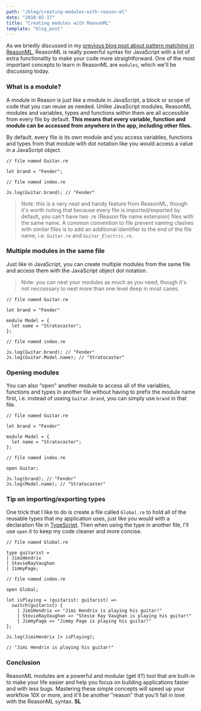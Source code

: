 ```yaml
---
path: "/blog/creating-modules-with-reason-ml"
date: "2018-02-17"
title: "Creating modules with ReasonML"
template: "blog_post"
---
```


As we briedly discussed in my [previous blog post about pattern matching in ReasonML](/blog/pattern-matching-with-reason-ml), ReasonML is really powerful syntax for JavaScript with a lot of extra functionality to make your code more straightforward. One of the most important concepts to learn in ReasonML are ```modules```, which we'll be discussing today.

### What is a module?
A module in Reason is just like a module in JavaScript, a block or scope of code that you can reuse as needed. Unlike JavaScript modules, ReasonML modules and variables, types and functions within them are all accessible from every file by default. **This means that every variable, function and module can be accessed from anywhere in the app, including other files.**

By default, every file is its own module and you access variables, functions and types from that module with dot notation like you would access a value in a JavaScript object.

```reason
// file named Guitar.re

let brand = "Fender";
```

```reason
// file named index.re

Js.log(Guitar.brand); // "Fender"
```

> Note: this is a very neat and handy feature from ReasonML, though it's worth noting that because every file is imported/exported by default, you can't have two .re (Reason file name extension) files with the same name. A common convention to file prevent naming clashes with similar files is to add an additional identifier to the end of the file name, i.e. ```Guitar.re``` and ```Guitar_Electric.re```. 

### Multiple modules in the same file
Just like in JavaScript, you can create multiple modules from the same file and access them with the JavaScript object dot notation.

> Note: you can nest your modules as much as you need, though it's not neccessary to nest more than one level deep in most cases. 

```reason
// file named Guitar.re

let brand = "Fender"

module Model = {
  let name = "Stratocaster";
};
```

```reason
// file named index.re

Js.log(Guitar.brand); // "Fender"
Js.log(Guitar.Model.name); // "Stratocaster"
```

### Opening modules
You can also "open" another module to access all of the variables, functions and types in another file without having to prefix the module name first, i.e. instead of useing ```Guitar.brand```, you can simply use ```brand``` in that file. 

```reason
// file named Guitar.re

let brand = "Fender"

module Model = {
  let name = "Stratocaster";
};
```

```reason
// file named index.re

open Guitar;

Js.log(brand); // "Fender"
Js.log(Model.name); // "Stratocaster"
```

### Tip on importing/exporting types
One trick that I like to do is create a file called ```Global.re``` to hold all of the reusable types that my application uses, just like you would with a declaration file in [TypeScript](http://www.typescriptlang.org/). Then when using the type in another file, I'll use ```open``` it to keep my code cleaner and more concise. 

```reason
// file named Global.re

type guitarist = 
| JimiHendrix
| StevieRayVaughan
| JimmyPage;
```

```reason
// file named index.re

open Global;

let isPlaying = (guitarist: guitarist) =>
  switch(guitarist) {
    | JimiHendrix => "Jimi Hendrix is playing his guitar!"
    | StevieRayVaughan => "Stevie Ray Vaughan is playing his guitar!"
    | JimmyPage => "Jimmy Page is playing his guitar!"
};

Js.log(JimiHendrix |> isPlaying);

// "Jimi Hendrix is playing his guitar!"
```

### Conclusion 
ReasonML modules are a powerful and modular (get it?) tool that are built-in to make your life easier and help you focus on building applications faster and with less bugs. Mastering these simple concepts will speed up your workflow 10X or more, and it'll be another "reason" that you'll fall in love with the ReasonML syntax. **SL**